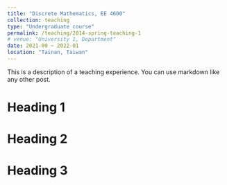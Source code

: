 ```yaml
---
title: "Discrete Mathematics, EE 4600"
collection: teaching
type: "Undergraduate course"
permalink: /teaching/2014-spring-teaching-1
# venue: "University 1, Department"
date: 2021-09 ~ 2022-01
location: "Tainan, Taiwan"
---
```


This is a description of a teaching experience. You can use markdown like any other post.

Heading 1
======

Heading 2
======

Heading 3
======